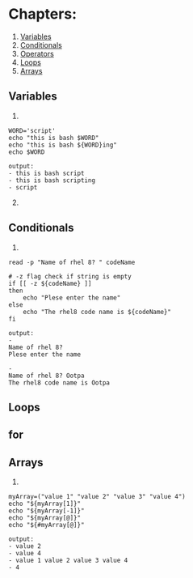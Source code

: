 # Chapters:
1. [Variables](#varaibles)
2. [Conditionals](#conditionals)
3. [Operators](#operators)
4. [Loops](#loops)
5. [Arrays](#arrays)

## Variables
1. 
```#!/bin/bash
WORD='script'
echo "this is bash $WORD"
echo "this is bash ${WORD}ing"
echo $WORD

output: 
- this is bash script
- this is bash scripting
- script
```
2.

## Conditionals
1.
```#!/bin/bash
read -p "Name of rhel 8? " codeName

# -z flag check if string is empty
if [[ -z ${codeName} ]]
then 
    echo "Plese enter the name"
else
    echo "The rhel8 code name is ${codeName}"
fi

output:
-
Name of rhel 8? 
Plese enter the name

-
Name of rhel 8? Ootpa        
The rhel8 code name is Ootpa

```
## Loops
## for

## Arrays
1.
```#!/bin/bash
myArray=("value 1" "value 2" "value 3" "value 4")
echo "${myArray[1]}"
echo "${myArray[-1]}"
echo "${myArray[@]}"
echo "${#myArray[@]}"

output: 
- value 2
- value 4
- value 1 value 2 value 3 value 4
- 4
```
